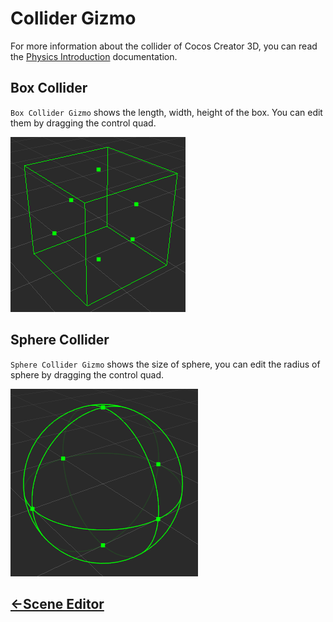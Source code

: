 # Collider Gizmo
For more information about the collider of Cocos Creator 3D, you can read the [Physics Introduction](../../physics/physics.md) documentation.

## Box Collider
`Box Collider Gizmo` shows the length, width, height of the box. You can edit them by dragging the control quad.

![box collider gizmo](images/box-collider-gizmo.png)

## Sphere Collider
`Sphere Collider Gizmo` shows the size of sphere, you can edit the radius of sphere by dragging the control quad.

![sphere collider gizmo](images/sphere-collider-gizmo.png)

## [<-Scene Editor](index.md)